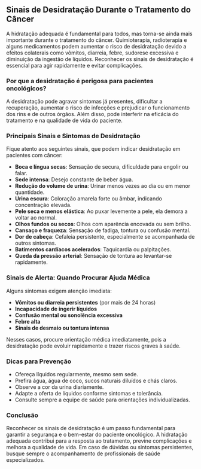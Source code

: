 
## Sinais de Desidratação Durante o Tratamento do Câncer

A hidratação adequada é fundamental para todos, mas torna-se ainda mais importante durante o tratamento do câncer. Quimioterapia, radioterapia e alguns medicamentos podem aumentar o risco de desidratação devido a efeitos colaterais como vômitos, diarreia, febre, sudorese excessiva e diminuição da ingestão de líquidos. Reconhecer os sinais de desidratação é essencial para agir rapidamente e evitar complicações.

### Por que a desidratação é perigosa para pacientes oncológicos?

A desidratação pode agravar sintomas já presentes, dificultar a recuperação, aumentar o risco de infecções e prejudicar o funcionamento dos rins e de outros órgãos. Além disso, pode interferir na eficácia do tratamento e na qualidade de vida do paciente.

### Principais Sinais e Sintomas de Desidratação

Fique atento aos seguintes sinais, que podem indicar desidratação em pacientes com câncer:

- **Boca e língua secas**: Sensação de secura, dificuldade para engolir ou falar.
- **Sede intensa**: Desejo constante de beber água.
- **Redução do volume de urina**: Urinar menos vezes ao dia ou em menor quantidade.
- **Urina escura**: Coloração amarela forte ou âmbar, indicando concentração elevada.
- **Pele seca e menos elástica**: Ao puxar levemente a pele, ela demora a voltar ao normal.
- **Olhos fundos ou secos**: Olhos com aparência encovada ou sem brilho.
- **Cansaço e fraqueza**: Sensação de fadiga, tontura ou confusão mental.
- **Dor de cabeça**: Cefaleia persistente, especialmente se acompanhada de outros sintomas.
- **Batimentos cardíacos acelerados**: Taquicardia ou palpitações.
- **Queda da pressão arterial**: Sensação de tontura ao levantar-se rapidamente.

### Sinais de Alerta: Quando Procurar Ajuda Médica

Alguns sintomas exigem atenção imediata:

- **Vômitos ou diarreia persistentes** (por mais de 24 horas)
- **Incapacidade de ingerir líquidos**
- **Confusão mental ou sonolência excessiva**
- **Febre alta**
- **Sinais de desmaio ou tontura intensa**

Nesses casos, procure orientação médica imediatamente, pois a desidratação pode evoluir rapidamente e trazer riscos graves à saúde.

### Dicas para Prevenção

- Ofereça líquidos regularmente, mesmo sem sede.
- Prefira água, água de coco, sucos naturais diluídos e chás claros.
- Observe a cor da urina diariamente.
- Adapte a oferta de líquidos conforme sintomas e tolerância.
- Consulte sempre a equipe de saúde para orientações individualizadas.

### Conclusão

Reconhecer os sinais de desidratação é um passo fundamental para garantir a segurança e o bem-estar do paciente oncológico. A hidratação adequada contribui para a resposta ao tratamento, previne complicações e melhora a qualidade de vida. Em caso de dúvidas ou sintomas persistentes, busque sempre o acompanhamento de profissionais de saúde especializados.
```
